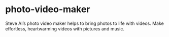 # photo-video-maker
Steve AI’s photo video maker helps to bring photos to life with videos. Make effortless, heartwarming videos with pictures and music.
